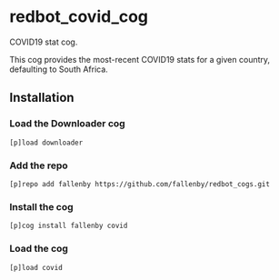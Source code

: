 # redbot_covid_cog
COVID19 stat cog.

This cog provides the most-recent COVID19 stats for a given country, defaulting to South Africa.

## Installation

### Load the Downloader cog

```
[p]load downloader
```

### Add the repo

```
[p]repo add fallenby https://github.com/fallenby/redbot_cogs.git
```

### Install the cog

```
[p]cog install fallenby covid
```

### Load the cog

```
[p]load covid
```